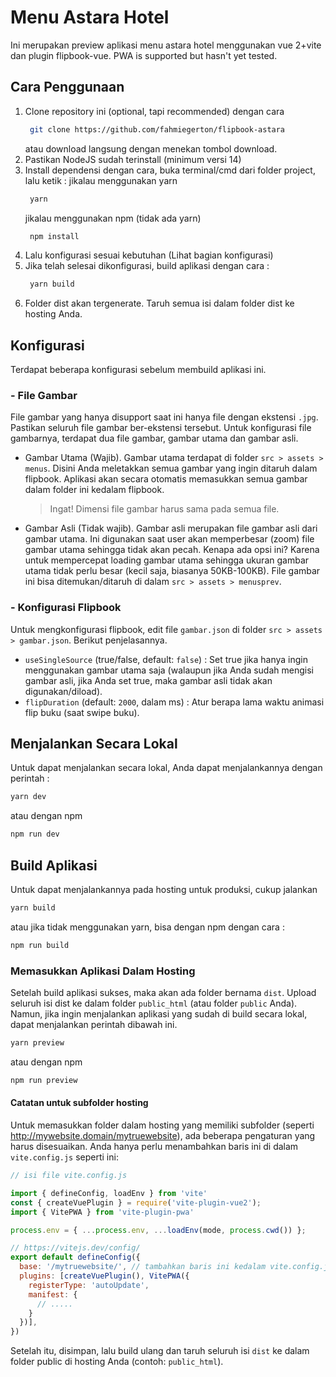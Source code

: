 # Menu Astara Hotel

Ini merupakan preview aplikasi menu astara hotel menggunakan vue 2+vite dan plugin flipbook-vue. PWA is supported but hasn't yet tested.

## Cara Penggunaan
1. Clone repository ini (optional, tapi recommended) dengan cara
   ```bash
	git clone https://github.com/fahmiegerton/flipbook-astara
	```
   atau download langsung dengan menekan tombol download.
2. Pastikan NodeJS sudah terinstall (minimum versi 14)
3. Install dependensi dengan cara, buka terminal/cmd dari folder project, lalu ketik :
   jikalau menggunakan yarn
   ```bash
	yarn
	```
   jikalau menggunakan npm (tidak ada yarn)
   ```bash
	npm install
	```
4. Lalu konfigurasi sesuai kebutuhan (Lihat bagian konfigurasi)
5. Jika telah selesai dikonfigurasi, build aplikasi dengan cara :
   ```bash
	yarn build
	```
6. Folder dist akan tergenerate. Taruh semua isi dalam folder dist ke hosting Anda.


## Konfigurasi
Terdapat beberapa konfigurasi sebelum membuild aplikasi ini.

### - File Gambar
File gambar yang hanya disupport saat ini hanya file dengan ekstensi `.jpg`. Pastikan seluruh file gambar ber-ekstensi tersebut. Untuk konfigurasi file gambarnya, terdapat dua file gambar, gambar utama dan gambar asli. 
- Gambar Utama (Wajib).
  Gambar utama terdapat di folder `src > assets > menus`. Disini Anda meletakkan semua gambar yang ingin ditaruh dalam flipbook. Aplikasi akan secara otomatis memasukkan semua gambar dalam folder ini kedalam flipbook.
   > Ingat! Dimensi file gambar harus sama pada semua file.

- Gambar Asli (Tidak wajib).
  Gambar asli merupakan file gambar asli dari gambar utama. Ini digunakan saat user akan memperbesar (zoom) file gambar utama sehingga tidak akan pecah. Kenapa ada opsi ini? Karena untuk mempercepat loading gambar utama sehingga ukuran gambar utama tidak perlu besar (kecil saja, biasanya 50KB-100KB). File gambar ini bisa ditemukan/ditaruh di dalam `src > assets > menusprev`.

### - Konfigurasi Flipbook
Untuk mengkonfigurasi flipbook, edit file `gambar.json` di folder `src > assets > gambar.json`. Berikut penjelasannya.

- `useSingleSource` (true/false, default: `false`) : Set true jika hanya ingin menggunakan gambar utama saja (walaupun jika Anda sudah mengisi gambar asli, jika Anda set true, maka gambar asli tidak akan digunakan/diload).
- `flipDuration` (default: `2000`, dalam ms) : Atur berapa lama waktu animasi flip buku (saat swipe buku).


## Menjalankan Secara Lokal
Untuk dapat menjalankan secara lokal, Anda dapat menjalankannya dengan perintah :
```bash
yarn dev
```

atau dengan npm
```bash
npm run dev
```

## Build Aplikasi
Untuk dapat menjalankannya pada hosting untuk produksi, cukup jalankan 
```bash
yarn build
```

atau jika tidak menggunakan yarn, bisa dengan npm dengan cara :
```bash
npm run build
```

### Memasukkan Aplikasi Dalam Hosting
Setelah build aplikasi sukses, maka akan ada folder bernama `dist`. Upload seluruh isi dist ke dalam folder `public_html` (atau folder `public` Anda). Namun, jika ingin menjalankan aplikasi yang sudah di build secara lokal, dapat menjalankan perintah dibawah ini.
```bash
yarn preview
```

atau dengan npm
```bash
npm run preview
```

#### Catatan untuk subfolder hosting
Untuk memasukkan folder dalam hosting yang memiliki subfolder (seperti http://mywebsite.domain/mytruewebsite), ada beberapa pengaturan yang harus disesuaikan. Anda hanya perlu menambahkan baris ini di dalam `vite.config.js` seperti ini:

```javascript
// isi file vite.config.js

import { defineConfig, loadEnv } from 'vite'
const { createVuePlugin } = require('vite-plugin-vue2');
import { VitePWA } from 'vite-plugin-pwa'

process.env = { ...process.env, ...loadEnv(mode, process.cwd()) };

// https://vitejs.dev/config/
export default defineConfig({
  base: '/mytruewebsite/', // tambahkan baris ini kedalam vite.config.js diatas baris plugins
  plugins: [createVuePlugin(), VitePWA({
    registerType: 'autoUpdate',
    manifest: {
      // .....
    }
  })],
})

```

Setelah itu, disimpan, lalu build ulang dan taruh seluruh isi `dist` ke dalam folder public di hosting Anda (contoh: `public_html`).